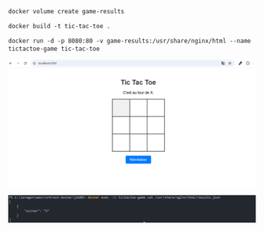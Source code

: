 ``` docker
docker volume create game-results
```
``` docker
docker build -t tic-tac-toe .
```
``` docker
docker run -d -p 8080:80 -v game-results:/usr/share/nginx/html --name tictactoe-game tic-tac-toe
```


![Tictactoe](images/tictactoe.png)

![ResulttX](images/resultatX.png)